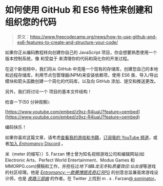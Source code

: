 # 如何使用 GitHub 和 ES6 特性来创建和组织您的代码

> 原文：<https://www.freecodecamp.org/news/how-to-use-github-and-es6-features-to-create-and-structure-your-code/>

如果你正从编码教程转向创建你自己的 JavaScript 项目，你会想要熟悉使用一个版本控制系统，像  和受益于 来清理你的代码和简化你的开发过程。

在这个新视频中，我们将从 GitHub 中克隆一个现有的存储库，创建您自己的本地和远程存储库，利用节点包管理器(NPM)来安装依赖项，使用 ES6 类、导入/导出模块和箭头函数创建一个简化的代码库，以及向 GitHub 添加、提交和推送更改。

另外，我们将讨论一个  项目的基本文件结构！

检查一下(50 分钟观察):

[https://www.youtube.com/embed/z9xz-R4iuaU?feature=oembed](https://www.youtube.com/embed/z9xz-R4iuaU?feature=oembed)

编码快乐！

如果你喜欢这篇文章，请考虑[查看我的游戏和书籍](https://www.nightpathpub.com/)，[订阅我的 YouTube 频道](https://www.youtube.com/msfarzan?sub_confirmation=1)，或者[加入 *Entromancy* Discord](https://discord.gg/RF6k3nB) 。

米（meter 的缩写））S. Farzan 博士曾为知名视频游戏公司和编辑网站(如 Electronic Arts、Perfect World Entertainment、Modus Games 和 MMORPG.com)撰稿和工作，并担任过*地下城&龙无冬*和*质量效应:仙女座*等游戏的社区经理。他是 *[Entromancy:一款赛博朋克奇幻 RPG](https://www.nightpathpub.com/rpg)* 的创意总监兼首席游戏设计师，也是 *[夜路三部曲](http://nightpathpub.com/books)* 的作者。在 Twitter 上找到 m . s . Farzan[@ sominator](https://twitter.com/sominator)。